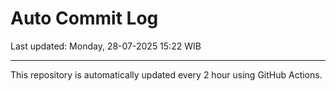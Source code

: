 # Auto Commit Log

Last updated: Monday, 28-07-2025 15:22 WIB

---

This repository is automatically updated every 2 hour using GitHub Actions.
